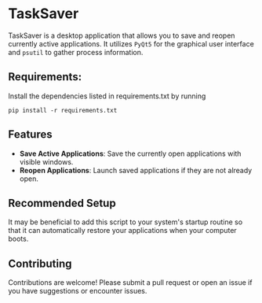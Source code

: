 # TaskSaver

TaskSaver is a desktop application that allows you to save and reopen currently active applications. It utilizes `PyQt5` for the graphical user interface and `psutil` to gather process information.


## Requirements:
Install the dependencies listed in requirements.txt by running

```
pip install -r requirements.txt
```

## Features

- **Save Active Applications**: Save the currently open applications with visible windows.
- **Reopen Applications**: Launch saved applications if they are not already open.


## Recommended Setup

It may be beneficial to add this script to your system's startup routine so that it can automatically restore your applications when your computer boots. 

## Contributing

Contributions are welcome! Please submit a pull request or open an issue if you have suggestions or encounter issues.